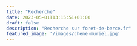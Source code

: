 ```yaml
---
title: "Recherche"
date: 2023-05-01T13:15:51+01:00
draft: false
description: "Recherche sur foret-de-berce.fr"
featured_image: '/images/chene-muriel.jpg'
---
```


<script async src="https://cse.google.com/cse.js?cx=82b702af198ff4cca"></script>
<div class="gcse-search"></div>